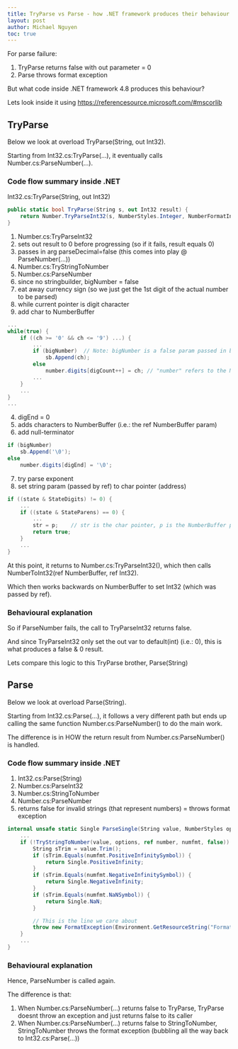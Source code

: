 ```yaml
---
title: TryParse vs Parse - how .NET framework produces their behaviour internally for non-number strings
layout: post
author: Michael Nguyen
toc: true
---
```

For parse failure:
1. TryParse returns false with out parameter = 0
2. Parse throws format exception

But what code inside .NET framework 4.8 produces this behaviour?

Lets look inside it using https://referencesource.microsoft.com/#mscorlib

## TryParse
Below we look at overload TryParse(String, out Int32).

Starting from Int32.cs:TryParse(...), it eventually calls Number.cs:ParseNumber(...).

### Code flow summary inside .NET
Int32.cs:TryParse(String, out Int32)

```c#
public static bool TryParse(String s, out Int32 result) {
	return Number.TryParseInt32(s, NumberStyles.Integer, NumberFormatInfo.CurrentInfo, out result);
}
```


1. Number.cs:TryParseInt32
2. sets out result to 0 before progressing (so if it fails, result equals 0)
3. passes in arg parseDecimal=false (this comes into play @ ParseNumber(...))
4. Number.cs:TryStringToNumber
5. Number.cs:ParseNumber
6. since no stringbuilder, bigNumber = false
7. eat away currency sign (so we just get the 1st digit of the actual number to be parsed)
8. while current pointer is digit character
9. add char to NumberBuffer

```c#
...
while(true) {
	if ((ch >= '0' && ch <= '9') ...) {
		...
		if (bigNumber)	// Note: bigNumber is a false param passed in by Int32.cs:TryParse()
			sb.Append(ch);
		else
			number.digits[digCount++] = ch;	// "number" refers to the NumberBuffer
		...
	}
	...
}
...
```

4. digEnd = 0
5. adds characters to NumberBuffer (i.e.: the ref NumberBuffer param)
6. add null-terminator

```c#
if (bigNumber)
	sb.Append('\0');
else
	number.digits[digEnd] = '\0';
```

7. try parse exponent
8. set string param (passed by ref) to char pointer (address)

```c#
if ((state & StateDigits) != 0) {
	...
	if ((state & StateParens) == 0) {
		...
		str = p;	// str is the char pointer, p is the NumberBuffer pointer
		return true;
	}
	...
}
```

At this point, it returns to Number.cs:TryParseInt32(), which then calls NumberToInt32(ref NumberBuffer, ref Int32).

Which then works backwards on NumberBuffer to set Int32 (which was passed by ref).

### Behavioural explanation
So if ParseNumber fails, the call to TryParseInt32 returns false.

And since TryParseInt32 only set the out var to default(int) (i.e.: 0), this is what produces a false & 0 result.

Lets compare this logic to this TryParse brother, Parse(String)

## Parse
Below we look at overload Parse(String).

Starting from Int32.cs:Parse(...), it follows a very different path but ends up calling the same function Number.cs:ParseNumber() to do the main work.

The difference is in HOW the return result from Number.cs:ParseNumber() is handled.

### Code flow summary inside .NET
1. Int32.cs:Parse(String)
2. Number.cs:ParseInt32
3. Number.cs:StringToNumber
4. Number.cs:ParseNumber
5. returns false for invalid strings (that represent numbers) = throws format exception

```c#
internal unsafe static Single ParseSingle(String value, NumberStyles options, NumberFormatInfo numfmt) {
	...
	if (!TryStringToNumber(value, options, ref number, numfmt, false)) {
		String sTrim = value.Trim();
		if (sTrim.Equals(numfmt.PositiveInfinitySymbol)) {
			return Single.PositiveInfinity;
		}
		if (sTrim.Equals(numfmt.NegativeInfinitySymbol)) {
			return Single.NegativeInfinity;
		}
		if (sTrim.Equals(numfmt.NaNSymbol)) {
			return Single.NaN;
		}

		// This is the line we care about
		throw new FormatException(Environment.GetResourceString("Format_InvalidString"));
	}
	...
}
```
	
### Behavioural explanation
Hence, ParseNumber is called again.

The difference is that:
1. When Number.cs:ParseNumber(...) returns false to TryParse, TryParse doesnt throw an exception and just returns false to its caller
2. When Number.cs:ParseNumber(...) returns false to StringToNumber, StringToNumber throws the format exception (bubbling all the way back to Int32.cs:Parse(...))